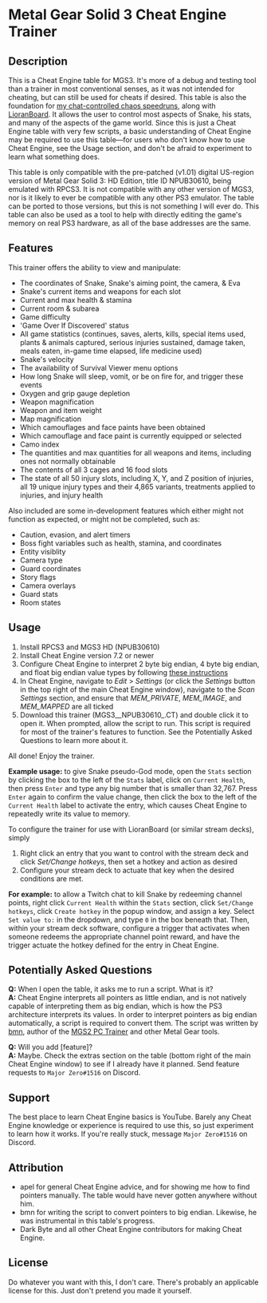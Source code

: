 # Metal Gear Solid 3 Cheat Engine Trainer
## Description
This is a Cheat Engine table for MGS3. It's more of a debug and testing tool than a trainer in most conventional senses, as it was not intended for cheating, but can still be used for cheats if desired. This table is also the foundation for [my chat-controlled chaos speedruns](https://youtu.be/Vusag34b8zU?t=59), along with [LioranBoard](https://github.com/LioranWaters/Lioranboard2Update/blob/main/README.md). It allows the user to control most aspects of Snake, his stats, and many of the aspects of the game world. Since this is just a Cheat Engine table with very few scripts, a basic understanding of Cheat Engine may be required to use this table—for users who don't know how to use Cheat Engine, see the Usage section, and don't be afraid to experiment to learn what something does.

This table is only compatible with the pre-patched (v1.01) digital US-region version of Metal Gear Solid 3: HD Edition, title ID NPUB30610, being emulated with RPCS3. It is not compatible with any other version of MGS3, nor is it likely to ever be compatible with any other PS3 emulator. The table can be ported to those versions, but this is not something I will ever do. This table can also be used as a tool to help with directly editing the game's memory on real PS3 hardware, as all of the base addresses are the same.

## Features
This trainer offers the ability to view and manipulate:

- The coordinates of Snake, Snake's aiming point, the camera, & Eva
- Snake's current items and weapons for each slot
- Current and max health & stamina
- Current room & subarea
- Game difficulty
- 'Game Over If Discovered' status
- All game statistics (continues, saves, alerts, kills, special items used, plants & animals captured, serious injuries sustained, damage taken, meals eaten, in-game time elapsed, life medicine used)
- Snake's velocity
- The availability of Survival Viewer menu options
- How long Snake will sleep, vomit, or be on fire for, and trigger these events
- Oxygen and grip gauge depletion
- Weapon magnification
- Weapon and item weight
- Map magnification
- Which camouflages and face paints have been obtained
- Which camouflage and face paint is currently equipped or selected
- Camo index
- The quantities and max quantities for all weapons and items, including ones not normally obtainable
- The contents of all 3 cages and 16 food slots
- The state of all 50 injury slots, including X, Y, and Z position of injuries, all 19 unique injury types and their 4,865 variants, treatments applied to injuries, and injury health

Also included are some in-development features which either might not function as expected, or might not be completed, such as:
- Caution, evasion, and alert timers
- Boss fight variables such as health, stamina, and coordinates
- Entity visiblity
- Camera type
- Guard coordinates
- Story flags
- Camera overlays
- Guard stats
- Room states

## Usage
1. Install RPCS3 and MGS3 HD (NPUB30610)
1. Install Cheat Engine version 7.2 or newer
1. Configure Cheat Engine to interpret 2 byte big endian, 4 byte big endian, and float big endian value types by following [these instructions](https://gist.github.com/jordanbtucker/384b67d2b7ccf4e478fb20ae86b13a41)
1. In Cheat Engine, navigate to _Edit_ > _Settings_ (or click the _Settings_ button in the top right of the main Cheat Engine window), navigate to the _Scan Settings_ section, and ensure that _MEM_PRIVATE_, _MEM_IMAGE_, and _MEM_MAPPED_ are all ticked
1. Download this trainer (MGS3__NPUB30610_.CT) and double click it to open it. When prompted, allow the script to run. This script is required for most of the trainer's features to function. See the Potentially Asked Questions to learn more about it.

All done! Enjoy the trainer.

**Example usage:** to give Snake pseudo-God mode, open the `Stats` section by clicking the box to the left of the `Stats` label, click on `Current Health`, then press `Enter` and type any big number that is smaller than 32,767. Press `Enter` again to confirm the value change, then click the box to the left of the `Current Health` label to activate the entry, which causes Cheat Engine to repeatedly write its value to memory.

To configure the trainer for use with LioranBoard (or similar stream decks), simply
1. Right click an entry that you want to control with the stream deck and click _Set/Change hotkeys_, then set a hotkey and action as desired
1. Configure your stream deck to actuate that key when the desired conditions are met.

**For example:** to allow a Twitch chat to kill Snake by redeeming channel points, right click `Current Health` within the `Stats` section, click `Set/Change hotkeys`, click `Create hotkey` in the popup window, and assign a key. Select `Set value to:` in the dropdown, and type `0` in the box beneath that. Then, within your stream deck software, configure a trigger that activates when someone redeems the appropriate channel point reward, and have the trigger actuate the hotkey defined for the entry in Cheat Engine.

## Potentially Asked Questions
**Q:** When I open the table, it asks me to run a script. What is it?<br>
**A:** Cheat Engine interprets all pointers as little endian, and is not natively capable of interpreting them as big endian, which is how the PS3 architecture interprets its values. In order to interpret pointers as big endian automatically, a script is required to convert them. The script was written by [bmn](https://github.com/bmn), author of the [MGS2 PC Trainer](https://mgs.w00ty.com/mgs2/trainer/) and other Metal Gear tools.

**Q:** Will you add [feature]?<br>
**A:** Maybe. Check the extras section on the table (bottom right of the main Cheat Engine window) to see if I already have it planned. Send feature requests to `Major Zero#1516` on Discord.

## Support
The best place to learn Cheat Engine basics is YouTube. Barely any Cheat Engine knowledge or experience is required to use this, so just experiment to learn how it works. If you're really stuck, message `Major Zero#1516` on Discord.

## Attribution
- apel for general Cheat Engine advice, and for showing me how to find pointers manually. The table would have never gotten anywhere without him.
- bmn for writing the script to convert pointers to big endian. Likewise, he was instrumental in this table's progress.
- Dark Byte and all other Cheat Engine contributors for making Cheat Engine.


## License
Do whatever you want with this, I don't care. There's probably an applicable license for this. Just don't pretend you made it yourself.
